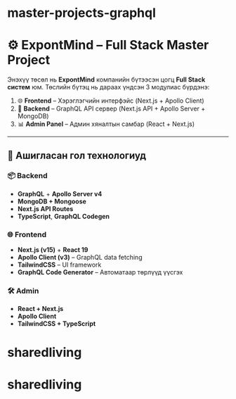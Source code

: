 # master-projects-graphql
# ⚙️ ExpontMind – Full Stack Master Project

Энэхүү төсөл нь **ExpontMind** компанийн бүтээсэн цогц **Full Stack систем** юм. Төслийн бүтэц нь дараах үндсэн 3 модулиас бүрдэнэ:

1. 🌐 **Frontend** – Хэрэглэгчийн интерфэйс (Next.js + Apollo Client)
2. 🧠 **Backend** – GraphQL API сервер (Next.js API + Apollo Server + MongoDB)
3. 📊 **Admin Panel** – Админ хяналтын самбар (React + Next.js)

---

## 🔧 Ашигласан гол технологиуд

### 📦 Backend
- **GraphQL** + **Apollo Server v4**
- **MongoDB + Mongoose**
- **Next.js API Routes**
- **TypeScript**, **GraphQL Codegen**

### 🌐 Frontend
- **Next.js (v15)** + **React 19**
- **Apollo Client (v3)** – GraphQL data fetching
- **TailwindCSS** – UI framework
- **GraphQL Code Generator** – Автоматаар төрлүүд үүсгэх

### 🛠 Admin
- **React + Next.js**
- **Apollo Client**
- **TailwindCSS + TypeScript**

# sharedliving
# sharedliving
